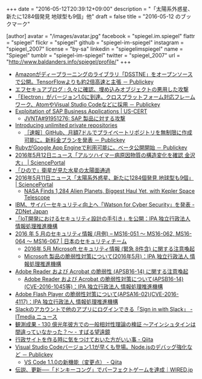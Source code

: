+++
date = "2016-05-12T20:39:12+09:00"
description = "「太陽系外惑星、新たに1284個発見 地球型も9個」他"
draft = false
title = "2016-05-12 のブックマーク"

[author]
  avatar = "/images/avatar.jpg"
  facebook = "spiegel.im.spiegel"
  flattr = "spiegel"
  flickr = "spiegel"
  github = "spiegel-im-spiegel"
  instagram = "spiegel_2007"
  license = "by-sa"
  linkedin = "spiegelimspiegel"
  name = "Spiegel"
  tumblr = "spiegel-im-spiegel"
  twitter = "spiegel_2007"
  url = "http://www.baldanders.info/spiegel/profile/"
+++

- [Amazonがディープラーニングのライブラリ「DSSTNE」をオープンソースで公開。TensorFlowよりも約2倍高速と主張 － Publickey](http://www.publickey1.jp/blog/16/amazon_dsstne.html)
- [エフセキュアブログ : 久々に確認、埋め込みオブジェクトの悪用した攻撃](http://blog.f-secure.jp/archives/50767896.html)
- [「Electron」がバージョン1.0に到達。クロスプラットフォーム対応フレームワーク、AtomやVisual Studio Codeなどに採用 － Publickey](http://www.publickey1.jp/blog/16/electron10atomvisual_studio_code.html)
- [Exploitation of SAP Business Applications | US-CERT](https://www.us-cert.gov/ncas/alerts/TA16-132A)
    - [JVNTA#91951276: SAP 製品に対する攻撃](http://jvn.jp/ta/JVNTA91951276/)
- [Introducing unlimited private repositories](https://github.com/blog/2164-introducing-unlimited-private-repositories)
    - [［速報］GitHub、月額7ドルでプライベートリポジトリを無制限に作成可能に。新料金プランを発表 － Publickey](http://www.publickey1.jp/blog/16/github7.html)
- [RubyがGoogle App Engineで利用可能に。ベータ公開開始 － Publickey](http://www.publickey1.jp/blog/16/ruby_google_app_engine.html)
- [2016年5月12日ニュース「アルツハイマー病原因物質の構造変化を確認 金沢大」 | SciencePortal](http://scienceportal.jst.go.jp/news/newsflash_review/newsflash/2016/05/20160512_01.html)
- [「ひので」衛星が見た水星の太陽面通過](http://hinode.nao.ac.jp/news/160509MercuryTransit/)
- [2016年5月11日ニュース「太陽系外惑星、新たに1284個発見 地球型も9個」 | SciencePortal](http://scienceportal.jst.go.jp/news/newsflash_review/newsflash/2016/05/20160511_02.html)
    - [NASA Finds 1,284 Alien Planets, Biggest Haul Yet, with Kepler Space Telescope](http://www.space.com/32850-nasa-kepler-telescope-finds-1284-alien-planets.html)
- [IBM、サイバーセキュリティ向上へ「Watson for Cyber Security」を発表 - ZDNet Japan](http://japan.zdnet.com/article/35082466/)
- [「IoT開発におけるセキュリティ設計の手引き」を公開：IPA 独立行政法人 情報処理推進機構](https://www.ipa.go.jp/security/iot/iotguide.html)
- [2016 年 5 月のセキュリティ情報 (月例) – MS16-051 ～ MS16-062, MS16-064 ～ MS16-067 | 日本のセキュリティチーム](https://blogs.technet.microsoft.com/jpsecurity/2016/05/11/201605-security-bulletin/)
    - [2016年 5月 Microsoft セキュリティ情報 (緊急 8件含) に関する注意喚起](https://www.jpcert.or.jp/at/2016/at160022.html)
    - [Microsoft 製品の脆弱性対策について(2016年5月)：IPA 独立行政法人 情報処理推進機構](http://www.ipa.go.jp/security/ciadr/vul/20160511-ms.html)
- [Adobe Reader および Acrobat の脆弱性 (APSB16-14) に関する注意喚起](https://www.jpcert.or.jp/at/2016/at160023.html)
    - [Adobe Reader および Acrobat の脆弱性対策について(APSB16-14)(CVE-2016-1045等)：IPA 独立行政法人 情報処理推進機構](http://www.ipa.go.jp/security/ciadr/vul/20160511-adobereader.html)
- [Adobe Flash Player の脆弱性対策について(APSA16-02)(CVE-2016-4117)：IPA 独立行政法人 情報処理推進機構](http://www.ipa.go.jp/security/ciadr/vul/20160511-adobeflashplayer.html)
- [Slackのアカウントで他のアプリにログインできる「Sign in with Slack」 - ITmedia ニュース](http://www.itmedia.co.jp/news/articles/1605/11/news084.html)
- [観測成果 - 130 億光年彼方での一般相対性理論の検証 ～アインシュタインは間違っていなかった？～ - すばる望遠鏡](http://subarutelescope.org/Pressrelease/2016/05/10/j_index.html)
- [行政サイトを作る時に気をつけておいた方がいい事 - Qiita](http://qiita.com/hose/items/45104c9dd58ade61ba02)
- [Visual Studio Codeバージョン1.1が早くも登場。Node.jsのデバッグ強化など － Publickey](http://www.publickey1.jp/blog/16/visual_studio_code11nodejs.html)
    - [VS Code 1.1.0の新機能（変更点） - Qiita](http://qiita.com/YuichiNukiyama/items/d2f2215c987a82207673)
- [伝説、更新──「ドンキーコング」でパーフェクトゲームを達成｜WIRED.jp](http://wired.jp/2016/05/10/donkey-kong-perfect-high-score/)
